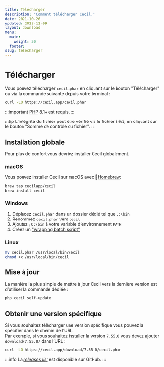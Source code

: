 ```yaml
---
title: Télécharger
description: "Comment télécharger Cecil."
date: 2021-10-26
updated: 2023-12-09
layout: download
menu:
  main:
    weight: 30
  footer:
slug: telecharger
---
```

# Télécharger

Vous pouvez télécharger `cecil.phar` en cliquant sur le bouton "Télécharger" ou via la commande suivante depuis votre terminal :

```bash
curl -LO https://cecil.app/cecil.phar
```

:::important
[PHP](https://www.php.net/manual/fr/install.php) 8.1+ est requis.
:::

:::tip
L’intégrité du fichier peut être vérifié via le fichier `SHA1`, en cliquant sur le bouton "Somme de contrôle du fichier".
:::

## Installation globale

Pour plus de confort vous devriez installer Cecil globalement.

### macOS

Vous pouvez installer Cecil sur macOS avec 🍺[Homebrew](https://brew.sh):

```bash
brew tap cecilapp/cecil
brew install cecil
```

### Windows

1. Déplacez `cecil.phar` dans un dossier dédié tel que `C:\bin`
2. Renommez `cecil.phar` vers `cecil`
3. Ajoutez `;C:\bin` à votre variable d’environnement `PATH`
4. Créez un ["wrapping batch script"](https://raw.githubusercontent.com/Cecilapp/Cecil/master/bin/cecil.bat)

### Linux

```bash
mv cecil.phar /usr/local/bin/cecil
chmod +x /usr/local/bin/cecil
```

## Mise à jour

La manière la plus simple de mettre à jour Cecil vers la dernière version est d’utiliser la commande dédiée :

```bash
php cecil self-update
```

## Obtenir une version spécifique

Si vous souhaitez télécharger une version spécifique vous pouvez la spécifier dans le chemin de l’URL.  
Par exemple, si vous souhaitez installer la version `7.55.0` vous devez ajouter `download/7.55.0/` dans l’URL :

```bash
curl -LO https://cecil.app/download/7.55.0/cecil.phar
```

:::info
La _[releases list](https://github.com/Cecilapp/Cecil/releases)_ est disponible sur GitHub.
:::
